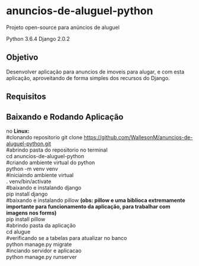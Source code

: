 # anuncios-de-aluguel-python
Projeto open-source para anúncios de aluguel

Python 3.6.4 Django 2.0.2


<h2>Objetivo</h2>
Desenvolver aplicação para anuncios de imoveis para alugar, e com esta aplicação, aproveitando de forma simples dos recursos do Django.


<h2>Requisitos</h2>



<h2>Baixando e Rodando Aplicação</h2>

no <b>Linux:</b><br>
#clonando repositorio
git clone https://github.com/WallesonM/anuncios-de-aluguel-python.git <br>
#abrindo pasta do repositorio no terminal<br>
cd anuncios-de-aluguel-python<br>
#criando ambiente virtual do python<br>
python -m venv venv<br>
#iniciaindo ambiente virtual<br>
. venv/bin/activate<br>
#baixando e instalando django<br>
pip install django<br>
#baixando e instalando pillow <b>(obs: pillow e uma biblioca extremamente importante para funcionamento da aplicação, para trabalhar com imagens nos forms)</b><br>
pip install pillow<br>
#abrindo pasta da aplicação<br>
cd alugue<br>
#verificando se a tabelas para atualizar no banco<br>
python manage.py migrate<br>
#inciando servidor e aplicacao<br>
python manage.py runserver<br>
